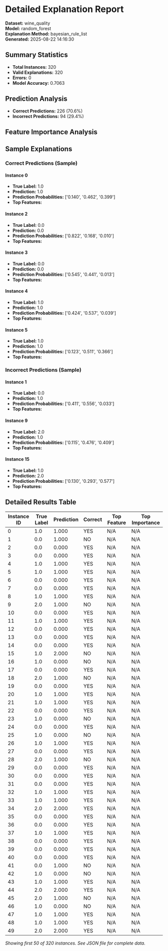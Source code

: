 # Detailed Explanation Report

**Dataset:** wine_quality  
**Model:** random_forest  
**Explanation Method:** bayesian_rule_list  
**Generated:** 2025-08-22 14:16:30  

## Summary Statistics

- **Total Instances:** 320
- **Valid Explanations:** 320
- **Errors:** 0
- **Model Accuracy:** 0.7063

## Prediction Analysis

- **Correct Predictions:** 226 (70.6%)
- **Incorrect Predictions:** 94 (29.4%)

## Feature Importance Analysis

## Sample Explanations

### Correct Predictions (Sample)

#### Instance 0

- **True Label:** 1.0
- **Prediction:** 1.0
- **Prediction Probabilities:** ['0.140', '0.462', '0.399']
- **Top Features:**

#### Instance 2

- **True Label:** 0.0
- **Prediction:** 0.0
- **Prediction Probabilities:** ['0.822', '0.168', '0.010']
- **Top Features:**

#### Instance 3

- **True Label:** 0.0
- **Prediction:** 0.0
- **Prediction Probabilities:** ['0.545', '0.441', '0.013']
- **Top Features:**

#### Instance 4

- **True Label:** 1.0
- **Prediction:** 1.0
- **Prediction Probabilities:** ['0.424', '0.537', '0.039']
- **Top Features:**

#### Instance 5

- **True Label:** 1.0
- **Prediction:** 1.0
- **Prediction Probabilities:** ['0.123', '0.511', '0.366']
- **Top Features:**

### Incorrect Predictions (Sample)

#### Instance 1

- **True Label:** 0.0
- **Prediction:** 1.0
- **Prediction Probabilities:** ['0.411', '0.556', '0.033']
- **Top Features:**

#### Instance 9

- **True Label:** 2.0
- **Prediction:** 1.0
- **Prediction Probabilities:** ['0.115', '0.476', '0.409']
- **Top Features:**

#### Instance 15

- **True Label:** 1.0
- **Prediction:** 2.0
- **Prediction Probabilities:** ['0.130', '0.293', '0.577']
- **Top Features:**

## Detailed Results Table

| Instance ID | True Label | Prediction | Correct | Top Feature | Top Importance |
|-------------|------------|------------|---------|-------------|----------------|
| 0 | 1.0 | 1.000 | YES | N/A | N/A |
| 1 | 0.0 | 1.000 | NO | N/A | N/A |
| 2 | 0.0 | 0.000 | YES | N/A | N/A |
| 3 | 0.0 | 0.000 | YES | N/A | N/A |
| 4 | 1.0 | 1.000 | YES | N/A | N/A |
| 5 | 1.0 | 1.000 | YES | N/A | N/A |
| 6 | 0.0 | 0.000 | YES | N/A | N/A |
| 7 | 0.0 | 0.000 | YES | N/A | N/A |
| 8 | 1.0 | 1.000 | YES | N/A | N/A |
| 9 | 2.0 | 1.000 | NO | N/A | N/A |
| 10 | 0.0 | 0.000 | YES | N/A | N/A |
| 11 | 1.0 | 1.000 | YES | N/A | N/A |
| 12 | 0.0 | 0.000 | YES | N/A | N/A |
| 13 | 0.0 | 0.000 | YES | N/A | N/A |
| 14 | 0.0 | 0.000 | YES | N/A | N/A |
| 15 | 1.0 | 2.000 | NO | N/A | N/A |
| 16 | 1.0 | 0.000 | NO | N/A | N/A |
| 17 | 0.0 | 0.000 | YES | N/A | N/A |
| 18 | 2.0 | 1.000 | NO | N/A | N/A |
| 19 | 0.0 | 0.000 | YES | N/A | N/A |
| 20 | 1.0 | 1.000 | YES | N/A | N/A |
| 21 | 1.0 | 1.000 | YES | N/A | N/A |
| 22 | 0.0 | 0.000 | YES | N/A | N/A |
| 23 | 1.0 | 0.000 | NO | N/A | N/A |
| 24 | 0.0 | 0.000 | YES | N/A | N/A |
| 25 | 1.0 | 0.000 | NO | N/A | N/A |
| 26 | 1.0 | 1.000 | YES | N/A | N/A |
| 27 | 0.0 | 0.000 | YES | N/A | N/A |
| 28 | 2.0 | 1.000 | NO | N/A | N/A |
| 29 | 0.0 | 0.000 | YES | N/A | N/A |
| 30 | 0.0 | 0.000 | YES | N/A | N/A |
| 31 | 0.0 | 0.000 | YES | N/A | N/A |
| 32 | 1.0 | 1.000 | YES | N/A | N/A |
| 33 | 1.0 | 1.000 | YES | N/A | N/A |
| 34 | 2.0 | 2.000 | YES | N/A | N/A |
| 35 | 0.0 | 0.000 | YES | N/A | N/A |
| 36 | 0.0 | 0.000 | YES | N/A | N/A |
| 37 | 1.0 | 1.000 | YES | N/A | N/A |
| 38 | 0.0 | 0.000 | YES | N/A | N/A |
| 39 | 0.0 | 0.000 | YES | N/A | N/A |
| 40 | 0.0 | 0.000 | YES | N/A | N/A |
| 41 | 0.0 | 1.000 | NO | N/A | N/A |
| 42 | 1.0 | 0.000 | NO | N/A | N/A |
| 43 | 1.0 | 1.000 | YES | N/A | N/A |
| 44 | 2.0 | 2.000 | YES | N/A | N/A |
| 45 | 2.0 | 1.000 | NO | N/A | N/A |
| 46 | 1.0 | 0.000 | NO | N/A | N/A |
| 47 | 1.0 | 1.000 | YES | N/A | N/A |
| 48 | 1.0 | 1.000 | YES | N/A | N/A |
| 49 | 2.0 | 2.000 | YES | N/A | N/A |

*Showing first 50 of 320 instances. See JSON file for complete data.*
